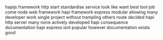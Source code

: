 hapijs framework http start standardise service look like want best tool job come node web framework hapi framework express modular allowing many developer work single project without trampling others route decided hapi http server many none actively developed hapi consequence documentation hapi express isnt popular however documentation exists good